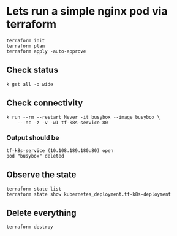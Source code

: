 # Lets run a simple nginx pod via terraform
```
terraform init
terraform plan
terraform apply -auto-approve
```

## Check status
```
k get all -o wide

```

## Check connectivity
```
k run --rm --restart Never -it busybox --image busybox \
    -- nc -z -v -w1 tf-k8s-service 80
```

### Output should be
```
tf-k8s-service (10.108.189.180:80) open
pod "busybox" deleted
```

## Observe the state
```
terraform state list
terraform state show kubernetes_deployment.tf-k8s-deployment
```

## Delete everything
```
terraform destroy
```
